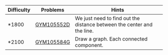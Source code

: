 | Difficulty | Problems | Hints |
| -------- | -------- | -------- |
| *1800 | [GYM105552D](https://codeforces.com/gym/105552/problem/D) | We just need to find out the distance between the center and the line. |
| *2100 | [GYM105584G](https://codeforces.com/gym/105584/problem/G) | Draw a graph. Each connected component. |